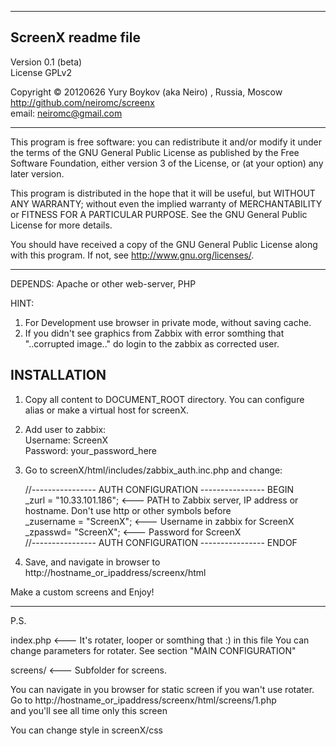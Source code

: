 -------------------------------
ScreenX readme file
-------------------------------


Version 0.1 (beta)<br />
License GPLv2<br />

Copyright © 20120626 Yury Boykov (aka Neiro) , Russia, Moscow<br />
http://github.com/neiromc/screenx<br />
email: neiromc@gmail.com<br />

----

This program is free software: you can redistribute it and/or modify
it under the terms of the GNU General Public License as published by
the Free Software Foundation, either version 3 of the License, or
(at your option) any later version.

This program is distributed in the hope that it will be useful,
but WITHOUT ANY WARRANTY; without even the implied warranty of
MERCHANTABILITY or FITNESS FOR A PARTICULAR PURPOSE.  See the
GNU General Public License for more details.

You should have received a copy of the GNU General Public License 
along with this program.  If not, see <http://www.gnu.org/licenses/>.

----

DEPENDS: Apache or other web-server, PHP

HINT:<br /> 
1. For Development use browser in private mode, without saving cache.<br />
2. If you didn't see graphics from Zabbix with error somthing that "..corrupted image.." do login to the zabbix as corrected user.<br />


INSTALLATION
---------------
1. Copy all content to DOCUMENT_ROOT directory. You can configure alias or make a virtual host for screenX.


2. Add user to zabbix:<br />
Username: ScreenX<br />
Password: your_password_here<br />

3. Go to screenX/html/includes/zabbix_auth.inc.php and change:

      //---------------- AUTH CONFIGURATION ---------------- BEGIN<br />
      _zurl = "10.33.101.186"; 	<--- PATH to Zabbix server, IP address or hostname. Don't use http or other symbols before<br />
      _zusername = "ScreenX";  	<--- Username in zabbix for ScreenX<br />
      _zpasswd= "ScreenX";		<--- Password for ScreenX<br />
      //---------------- AUTH CONFIGURATION ---------------- ENDOF<br />

4. Save, and navigate in browser to http://hostname_or_ipaddress/screenx/html


Make a custom screens and Enjoy! 

----------

P.S.


index.php	<--- It's rotater, looper or somthing that :)
	in this file You can change parameters for rotater. See section "MAIN CONFIGURATION"

screens/	<--- Subfolder for screens.



You can navigate in you browser for static screen if you wan't use rotater.<br>
Go to http://hostname_or_ipaddress/screenx/html/screens/1.php<br>
and you'll see all time only this screen

You can change style in screenX/css<br>
